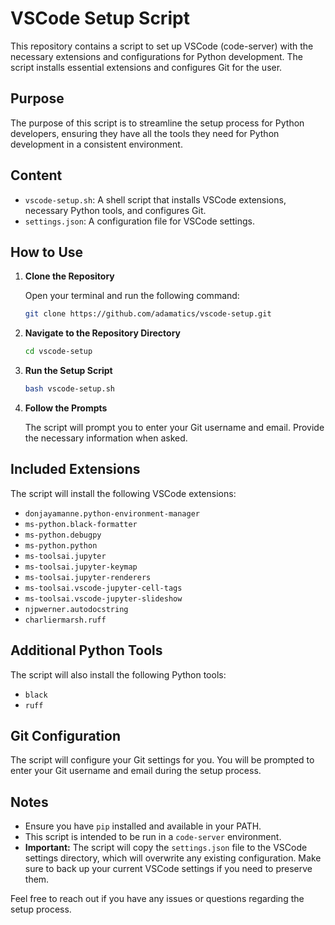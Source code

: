 # VSCode Setup Script

This repository contains a script to set up VSCode (code-server) with the necessary extensions and configurations for Python development. The script installs essential extensions and configures Git for the user.

## Purpose

The purpose of this script is to streamline the setup process for Python developers, ensuring they have all the tools they need for Python development in a consistent environment.

## Content

- `vscode-setup.sh`: A shell script that installs VSCode extensions, necessary Python tools, and configures Git.
- `settings.json`: A configuration file for VSCode settings.

## How to Use

1. **Clone the Repository**

    Open your terminal and run the following command:
    ```sh
    git clone https://github.com/adamatics/vscode-setup.git
    ```

2. **Navigate to the Repository Directory**

    ```sh
    cd vscode-setup
    ```

3. **Run the Setup Script**

    ```sh
    bash vscode-setup.sh
    ```

4. **Follow the Prompts**

    The script will prompt you to enter your Git username and email. Provide the necessary information when asked.

## Included Extensions

The script will install the following VSCode extensions:
- `donjayamanne.python-environment-manager`
- `ms-python.black-formatter`
- `ms-python.debugpy`
- `ms-python.python`
- `ms-toolsai.jupyter`
- `ms-toolsai.jupyter-keymap`
- `ms-toolsai.jupyter-renderers`
- `ms-toolsai.vscode-jupyter-cell-tags`
- `ms-toolsai.vscode-jupyter-slideshow`
- `njpwerner.autodocstring`
- `charliermarsh.ruff`

## Additional Python Tools

The script will also install the following Python tools:
- `black`
- `ruff`

## Git Configuration

The script will configure your Git settings for you. You will be prompted to enter your Git username and email during the setup process.

## Notes

- Ensure you have `pip` installed and available in your PATH.
- This script is intended to be run in a `code-server` environment.
- **Important:** The script will copy the `settings.json` file to the VSCode settings directory, which will overwrite any existing configuration. Make sure to back up your current VSCode settings if you need to preserve them.

Feel free to reach out if you have any issues or questions regarding the setup process.
